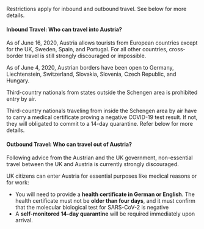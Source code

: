Restrictions apply for inbound and outbound travel. See below for more details.

#### Inbound Travel: Who can travel into Austria?

As of June 16, 2020, Austria allows tourists from European countries except for the UK, Sweden, Spain, and Portugal. For all other countries, cross-border travel is still strongly discouraged or impossible.

As of June 4, 2020, Austrian borders have been open to Germany, Liechtenstein, Switzerland, Slovakia, Slovenia, Czech Republic, and Hungary.

Third-country nationals from states outside the Schengen area is prohibited entry by air.

Third-country nationals traveling from inside the Schengen area by air have to carry a medical certificate proving a negative COVID-19 test result. If not, they will obligated to commit to a 14-day quarantine. Refer below for more details.

#### Outbound Travel: Who can travel out of Austria?

Following advice from the Austrian and the UK government, non-essential travel between the UK and Austria is currently strongly discouraged.

UK citizens can enter Austria for essential purposes like medical reasons or for work:

- You will need to provide a **health certificate in German or English**. The health certificate must not be **older than four days**, and it must confirm that the molecular biological test for SARS-CoV-2 is negative
- A **self-monitored 14-day quarantine** will be required immediately upon arrival.
